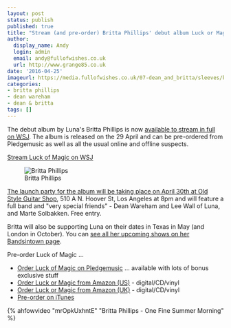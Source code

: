 ```yaml
---
layout: post
status: publish
published: true
title: "Stream (and pre-order) Britta Phillips' debut album Luck or Magic"
author:
  display_name: Andy
  login: admin
  email: andy@fullofwishes.co.uk
  url: http://www.grange85.co.uk
date: '2016-04-25'
imageurl: https://media.fullofwishes.co.uk/07-dean_and_britta/sleeves/britta-phillips-luck-or-magic.jpg
categories:
- britta phillips
- dean wareham
- dean & britta
tags: []
---
```

<p class="lead">The debut album by Luna's Britta Phillips is now <a href="http://blogs.wsj.com/speakeasy/2016/04/25/listen-to-britta-phillipss-debut-solo-album-luck-or-magic-exclusive/">available to stream in full on WSJ</a>. The album is released on the 29 April and can be pre-ordered from Pledgemusic as well as all the usual online and offline suspects.</p>

<p class="text-center lead"><a href="http://blogs.wsj.com/speakeasy/2016/04/25/listen-to-britta-phillipss-debut-solo-album-luck-or-magic-exclusive/" class="btn btn-primary">Stream Luck of Magic on WSJ</a></p>

<figure class="caption aligncenter"><img src="https://media.fullofwishes.co.uk/07-dean_and_britta/sleeves/britta-phillips-luck-or-magic.jpg" alt="Britta Phillips" /><figcaption class="caption-text">Britta Phillips</figcaption></figure>

<p><a href="https://www.facebook.com/events/1590128347981270/">The launch party for the album will be taking place on April 30th at Old Style Guitar Shop</a>, 510 A N. Hoover St, Los Angeles at 8pm and will feature a full band and "very special friends" - Dean Wareham and Lee Wall of Luna, and Marte Solbakken. Free entry.</p>

<p>Britta will also be supporting Luna on their dates in Texas in May (and London in October). You can <a href="https://www.bandsintown.com/BrittaPhillips">see all her upcoming shows on her Bandsintown page</a>.</p>

<p>Pre-order Luck of Magic &hellip;
<ul>
	<li><a href="http://pledgemusic.com/brittaphillips/">Order Luck of Magic on Pledgemusic</a> &hellip; available with lots of bonus exclusive stuff</li>
	<li><a href="http://amzn.to/1QxjNxd">Order Luck or Magic from Amazon (US)</a> - digital/CD/vinyl</li>
	<li><a href="http://amzn.to/1SJeOkO">Order Luck or Magic from Amazon (UK)</a> - digital/CD/vinyl</li>
	<li><a href="https://itunes.apple.com/us/album/luck-or-magic/id1072803111">Pre-order on iTunes</a></li>
</ul>

{% ahfowvideo "mrOpkUxhntE" "Britta Phillips - One Fine Summer Morning" %}
